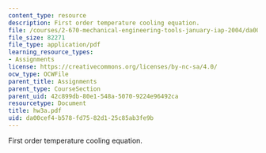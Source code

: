 ```yaml
---
content_type: resource
description: First order temperature cooling equation.
file: /courses/2-670-mechanical-engineering-tools-january-iap-2004/da00cef4b578fd7582d125c85ab3fe9b_hw3a.pdf
file_size: 82271
file_type: application/pdf
learning_resource_types:
- Assignments
license: https://creativecommons.org/licenses/by-nc-sa/4.0/
ocw_type: OCWFile
parent_title: Assignments
parent_type: CourseSection
parent_uid: 42c899db-80e1-548a-5070-9224e96492ca
resourcetype: Document
title: hw3a.pdf
uid: da00cef4-b578-fd75-82d1-25c85ab3fe9b
---
```

First order temperature cooling equation.